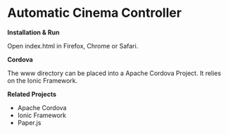 # Automatic Cinema Controller

**Installation & Run**

Open index.html in Firefox, Chrome or Safari. 

**Cordova**

The www directory can be placed into a Apache Cordova Project. It relies on the Ionic Framework.

**Related Projects**

- Apache Cordova
- Ionic Framework
- Paper.js